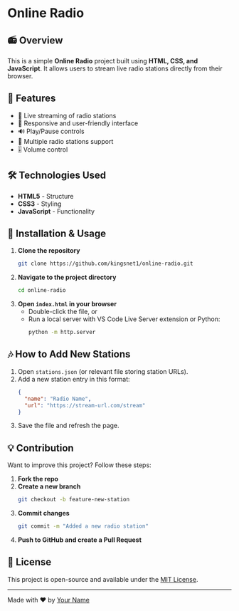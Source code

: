 # Online Radio

## 📻 Overview
This is a simple **Online Radio** project built using **HTML, CSS, and JavaScript**. It allows users to stream live radio stations directly from their browser.

## 🚀 Features
- 🎵 Live streaming of radio stations
- 🎨 Responsive and user-friendly interface
- 🔊 Play/Pause controls
- 📌 Multiple radio stations support
- 🎚️ Volume control

## 🛠️ Technologies Used
- **HTML5** - Structure
- **CSS3** - Styling
- **JavaScript** - Functionality

## 📂 Installation & Usage
1. **Clone the repository**
   ```sh
   git clone https://github.com/kingsnet1/online-radio.git
   ```
2. **Navigate to the project directory**
   ```sh
   cd online-radio
   ```
3. **Open `index.html` in your browser**
   - Double-click the file, or
   - Run a local server with VS Code Live Server extension or Python:
     ```sh
     python -m http.server
     ```

## 🎶 How to Add New Stations
1. Open `stations.json` (or relevant file storing station URLs).
2. Add a new station entry in this format:
   ```json
   {
     "name": "Radio Name",
     "url": "https://stream-url.com/stream"
   }
   ```
3. Save the file and refresh the page.

## 💡 Contribution
Want to improve this project? Follow these steps:
1. **Fork the repo**
2. **Create a new branch**
   ```sh
   git checkout -b feature-new-station
   ```
3. **Commit changes**
   ```sh
   git commit -m "Added a new radio station"
   ```
4. **Push to GitHub and create a Pull Request**

## 📜 License
This project is open-source and available under the [MIT License](LICENSE).

---
Made with ❤️ by [Your Name](https://github.com/kingsnet1)

